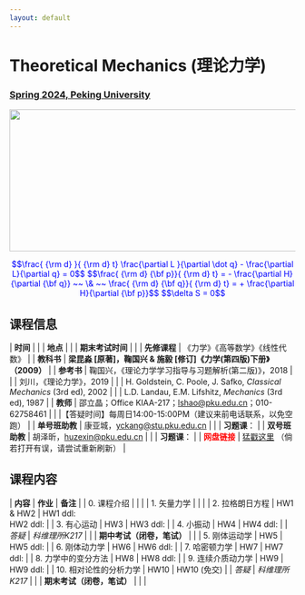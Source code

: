 ```yaml
---
layout: default
---
```


<style>
table {
  font-family: arial, sans-serif;
  border-collapse: collapse;
  width: 100%;
}

td, th {
  border: 1px solid #dddddd;
  text-align: left;
  padding: 8px;
}

tr:nth-child(odd) {
  background-color: #dddddd;
}
</style>


<!-- <h2>
<font color="red">
*** Notice: links are not maintained after the end of course! 
</font>
</h2> -->

# <b>Theoretical Mechanics (理论力学)</b>

### <u>Spring 2024, Peking University</u>

<div style="display: flex; justify-content: center;">
<img src="http://friendshao.github.io/teaching/thmech19/thmech.png" width="550" height="250">
</div>


<p align="center">
<font color="blue">
$$\frac{ {\rm d} }{ {\rm d} t} \frac{\partial L }{\partial \dot q} - \frac{\partial L}{\partial q}  = 0$$
$$\frac{ {\rm d} {\bf p}}{ {\rm d} t} = - \frac{\partial H}{\partial {\bf q}} ~~ \& ~~ \frac{ {\rm d} {\bf q}}{ {\rm d} t} = + \frac{\partial H}{\partial {\bf p}}$$
$$\delta S = 0$$
</font>
</p>


## 课程信息

| **时间** |   |
| **地点** |   |
| **期末考试时间** |  |
| **先修课程** | 《力学》《高等数学》《线性代数》 |
| **教科书** | **梁昆淼 [原著]，鞠国兴 & 施毅 [修订]《力学(第四版)下册》（2009）** |
| **参考书** | 鞠国兴，《理论力学学习指导与习题解析(第二版)》，2018 |
| | 刘川，《理论力学》，2019 |
| | H. Goldstein, C. Poole, J. Safko, *Classical Mechanics* (3rd ed), 2002 |
| | L.D. Landau, E.M. Lifshitz, *Mechanics* (3rd ed), 1987 |
| **教师** | 邵立晶；Office KIAA-217；lshao@pku.edu.cn；010-62758461 | 
| |【答疑时间】每周日14:00-15:00PM（建议来前电话联系，以免空跑） |
| **单号班助教** | 康亚城，yckang@stu.pku.edu.cn |
| | **习题课**： |
| **双号班助教** | 胡泽昕，huzexin@pku.edu.cn |
| | **习题课**： |
| <font color="red"><b>网盘链接</b></font> | [猛戳这里](http://pan.pku.edu.cn) （倘若打开有误，请尝试重新刷新） |

<p></p>

## 课程内容

| **内容** | **作业** | **备注** |
| 0. 课程介绍 | | |
| 1. 矢量力学 | | |
| 2. 拉格朗日方程 | HW1 & HW2 | HW1 ddl: <br>HW2 ddl:  |
| 3. 有心运动 | HW3 | HW3 ddl:  |
| 4. 小振动 | HW4 | HW4 ddl:  |
| *答疑* | *科维理所K217* |  | 
| **期中考试（闭卷，笔试）** |  |
| 5. 刚体运动学 | HW5 | HW5 ddl:  |
| 6. 刚体动力学 | HW6 | HW6 ddl:  |
| 7. 哈密顿力学 | HW7 | HW7 ddl:  |
| 8. 力学中的变分方法 | HW8 | HW8 ddl:  |
| 9. 连续介质动力学 | HW9 | HW9 ddl: |
| 10. 相对论性的分析力学 | HW10 | HW10 (免交) |
| *答疑* | *科维理所K217* |   | 
| **期末考试（闭卷，笔试）** |   |   |

<!-- <p></p>

## 文件下载

- **课程日历**<small>（最后更新：2022年6月9日）</small>：[我爱上课.pdf](https://disk.pku.edu.cn:443/link/4A19D3C1CF9F5D47E6072C97F9A52C6C) -->

<p></p>


<!-- ## 学生对课程的总体评价

<div style="display: flex; justify-content: center;">
<img src="tm22_score.png" width="880">
</div> -->

<script type="text/x-mathjax-config">
  MathJax.Hub.Config({
    tex2jax: {
      inlineMath: [ ['$','$'] ],
      processEscapes: true
    }
  });
</script>
<script type="text/javascript" src="https://cdn.mathjax.org/mathjax/latest/MathJax.js?config=TeX-AMS-MML_HTMLorMML">
</script>

